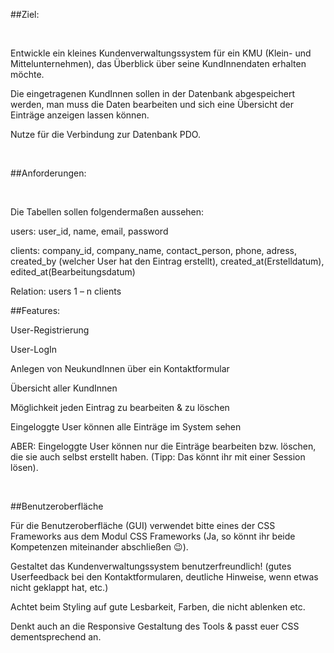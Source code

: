 ##Ziel:  

  

Entwickle ein kleines Kundenverwaltungssystem für ein KMU (Klein- und Mittelunternehmen), das Überblick über seine KundInnendaten erhalten möchte.  

Die eingetragenen KundInnen sollen in der Datenbank abgespeichert werden, man muss die Daten bearbeiten und sich eine Übersicht der Einträge anzeigen lassen können.  

Nutze für die Verbindung zur Datenbank PDO.  

  

##Anforderungen:  

  

Die Tabellen sollen folgendermaßen aussehen:  

users: user_id, name, email, password  

clients: company_id, company_name, contact_person, phone, adress, created_by (welcher User hat den Eintrag erstellt), created_at(Erstelldatum), edited_at(Bearbeitungsdatum)  

Relation: users 1 – n clients  
  

##Features:  

User-Registrierung  

User-LogIn  

Anlegen von NeukundInnen über ein Kontaktformular  

Übersicht aller KundInnen  

Möglichkeit jeden Eintrag zu bearbeiten & zu löschen  

Eingeloggte User können alle Einträge im System sehen  

ABER: Eingeloggte User können nur die Einträge bearbeiten bzw. löschen, die sie auch selbst erstellt haben. (Tipp: Das könnt ihr mit einer Session lösen).  

  

##Benutzeroberfläche  

Für die Benutzeroberfläche (GUI) verwendet bitte eines der CSS Frameworks aus dem Modul CSS Frameworks (Ja, so könnt ihr beide Kompetenzen miteinander abschließen 😉).   

Gestaltet das Kundenverwaltungssystem benutzerfreundlich! (gutes Userfeedback bei den Kontaktformularen, deutliche Hinweise, wenn etwas nicht geklappt hat, etc.)  

Achtet beim Styling auf gute Lesbarkeit, Farben, die nicht ablenken etc.  

Denkt auch an die Responsive Gestaltung des Tools & passt euer CSS dementsprechend an.  
